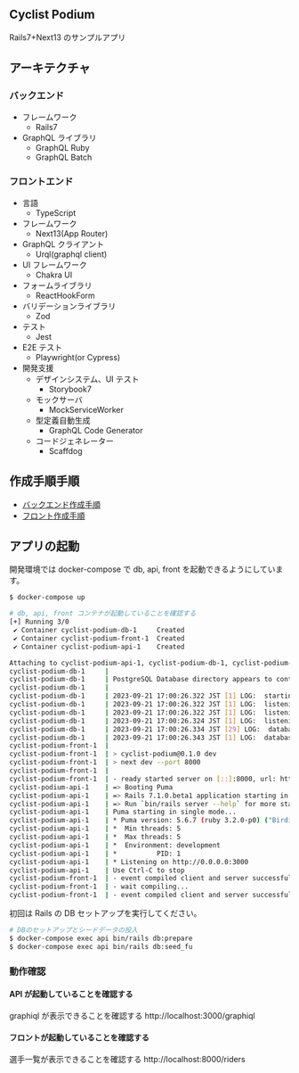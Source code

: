 ## Cyclist Podium

Rails7+Next13 のサンプルアプリ

## アーキテクチャ

### バックエンド

- フレームワーク
  - Rails7
- GraphQL ライブラリ
  - GraphQL Ruby
  - GraphQL Batch

### フロントエンド

- 言語
  - TypeScript
- フレームワーク
  - Next13(App Router)
- GraphQL クライアント
  - Urql(graphql client)
- UI フレームワーク
  - Chakra UI
- フォームライブラリ
  - ReactHookForm
- バリデーションライブラリ
  - Zod
- テスト
  - Jest
- E2E テスト
  - Playwright(or Cypress)
- 開発支援
  - デザインシステム、UI テスト
    - Storybook7
  - モックサーバ
    - MockServiceWorker
  - 型定義自動生成
    - GraphQL Code Generator
  - コードジェネレーター
    - Scaffdog

## 作成手順手順

- [バックエンド作成手順](./api/README.md)
- [フロント作成手順](./front/README.md)

## アプリの起動

開発環境では docker-compose で db, api, front を起動できるようにしています。

```sh
$ docker-compose up

# db, api, front コンテナが起動していることを確認する
[+] Running 3/0
 ✔ Container cyclist-podium-db-1     Created
 ✔ Container cyclist-podium-front-1  Created
 ✔ Container cyclist-podium-api-1    Created

Attaching to cyclist-podium-api-1, cyclist-podium-db-1, cyclist-podium-front-1
cyclist-podium-db-1     |
cyclist-podium-db-1     | PostgreSQL Database directory appears to contain a database; Skipping initialization
cyclist-podium-db-1     |
cyclist-podium-db-1     | 2023-09-21 17:00:26.322 JST [1] LOG:  starting PostgreSQL 16.0 (Debian 16.0-1.pgdg120+1) on aarch64-unknown-linux-gnu, compiled by gcc (Debian 12.2.0-14) 12.2.0, 64-bit
cyclist-podium-db-1     | 2023-09-21 17:00:26.322 JST [1] LOG:  listening on IPv4 address "0.0.0.0", port 5432
cyclist-podium-db-1     | 2023-09-21 17:00:26.322 JST [1] LOG:  listening on IPv6 address "::", port 5432
cyclist-podium-db-1     | 2023-09-21 17:00:26.324 JST [1] LOG:  listening on Unix socket "/var/run/postgresql/.s.PGSQL.5432"
cyclist-podium-db-1     | 2023-09-21 17:00:26.334 JST [29] LOG:  database system was shut down at 2023-09-21 17:00:12 JST
cyclist-podium-db-1     | 2023-09-21 17:00:26.343 JST [1] LOG:  database system is ready to accept connections
cyclist-podium-front-1  |
cyclist-podium-front-1  | > cyclist-podium@0.1.0 dev
cyclist-podium-front-1  | > next dev --port 8000
cyclist-podium-front-1  |
cyclist-podium-front-1  | - ready started server on [::]:8000, url: http://localhost:8000
cyclist-podium-api-1    | => Booting Puma
cyclist-podium-api-1    | => Rails 7.1.0.beta1 application starting in development
cyclist-podium-api-1    | => Run `bin/rails server --help` for more startup options
cyclist-podium-api-1    | Puma starting in single mode...
cyclist-podium-api-1    | * Puma version: 5.6.7 (ruby 3.2.0-p0) ("Birdie's Version")
cyclist-podium-api-1    | *  Min threads: 5
cyclist-podium-api-1    | *  Max threads: 5
cyclist-podium-api-1    | *  Environment: development
cyclist-podium-api-1    | *          PID: 1
cyclist-podium-api-1    | * Listening on http://0.0.0.0:3000
cyclist-podium-api-1    | Use Ctrl-C to stop
cyclist-podium-front-1  | - event compiled client and server successfully in 311 ms (20 modules)
cyclist-podium-front-1  | - wait compiling...
cyclist-podium-front-1  | - event compiled client and server successfully in 184 ms (20 modules)

```

初回は Rails の DB セットアップを実行してください。

```sh
# DBのセットアップとシードデータの投入
$ docker-compose exec api bin/rails db:prepare
$ docker-compose exec api bin/rails db:seed_fu
```

### 動作確認

#### API が起動していることを確認する

graphiql が表示できることを確認する
http://localhost:3000/graphiql

#### フロントが起動していることを確認する

選手一覧が表示できることを確認する
http://localhost:8000/riders
